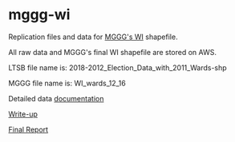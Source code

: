 
# mggg-wi
Replication files and data for [MGGG's WI](https://github.com/mggg-states/WI-shapefiles) shapefile.


All raw data and MGGG's final WI shapefile are stored on AWS. 

LTSB file name is: 2018-2012_Election_Data_with_2011_Wards-shp

MGGG file name is: WI_wards_12_16

Detailed data [documentation](https://docs.google.com/document/d/1qTgRii78KPWp4hfAG9CtSZFGQi-iHFS35drfeNVYHa4/edit?usp=sharing)
    
[Write-up](https://docs.google.com/document/d/1ldrjychpDEVwp6gegcq48ViosX5-EecCGCRJQBpLQAI/edit?usp=sharing)

[Final Report](https://docs.google.com/document/d/1_6qnohT-dZ6zx95att5xpXMI35KrMVzVnQ8I9qeKHNk/edit?usp=sharing)

